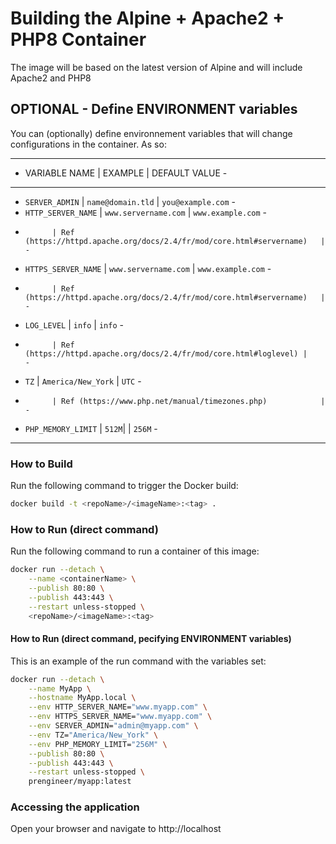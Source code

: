 # Building the Alpine + Apache2 + PHP8 Container

The image will be based on the latest version of Alpine and will include Apache2 and PHP8

## OPTIONAL - Define ENVIRONMENT variables

You can (optionally) define environnement variables that will change configurations in the container.  As so:

--------------------------------------------------------------------------------------------------------------------------------------
- VARIABLE NAME		| EXAMPLE								| DEFAULT VALUE			     -
--------------------------------------------------------------------------------------------------------------------------------------
- `SERVER_ADMIN` 	| `name@domain.tld`							| `you@example.com`		     -
- `HTTP_SERVER_NAME` 	| `www.servername.com`							| `www.example.com`		     -
-			| Ref (https://httpd.apache.org/docs/2.4/fr/mod/core.html#servername)	|				     -
- `HTTPS_SERVER_NAME` 	| `www.servername.com`							| `www.example.com`		     -
-			| Ref (https://httpd.apache.org/docs/2.4/fr/mod/core.html#servername)	|				     -
- `LOG_LEVEL`		| `info`								| `info`		     	     -
-			| Ref (https://httpd.apache.org/docs/2.4/fr/mod/core.html#loglevel)	|				     -
- `TZ`			| `America/New_York`							| `UTC`			     	     -
-			| Ref (https://www.php.net/manual/timezones.php)			|				     -
- `PHP_MEMORY_LIMIT`	| `512M`|								| `256M`			     -
--------------------------------------------------------------------------------------------------------------------------------------

### How to Build

Run the following command to trigger the Docker build:

```sh
docker build -t <repoName>/<imageName>:<tag> .
```

### How to Run (direct command)

Run the following command to run a container of this image:

```sh
docker run --detach \
    --name <containerName> \
    --publish 80:80 \
    --publish 443:443 \
    --restart unless-stopped \
    <repoName>/<imageName>:<tag>
```

#### How to Run  (direct command, pecifying ENVIRONMENT variables)

This is an example of the run command with the variables set:

```sh
docker run --detach \
    --name MyApp \
    --hostname MyApp.local \
    --env HTTP_SERVER_NAME="www.myapp.com" \
    --env HTTPS_SERVER_NAME="www.myapp.com" \
    --env SERVER_ADMIN="admin@myapp.com" \
    --env TZ="America/New_York" \
    --env PHP_MEMORY_LIMIT="256M" \
    --publish 80:80 \
    --publish 443:443 \
    --restart unless-stopped \
    prengineer/myapp:latest
```

### Accessing the application

Open your browser and navigate to http://localhost